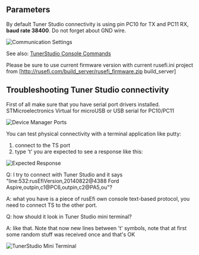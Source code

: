 ## Parameters

By default Tuner Studio connectivity is using pin PC10 for TX and PC11 RX, **baud rate 38400**. Do not forget about GND wire.

![Communication Settings](Images/communication_settings.png)

See also: [TunerStudio Console Commands](Dev-Console-Commands#tuner-studio)

Please be sure to use current firmware version with current rusefi.ini project from [http://rusefi.com/build_server/rusefi_firmware.zip build_server]

## Troubleshooting Tuner Studio connectivity

First of all make sure that you have serial port drivers installed. STMicroelectronics Virtual for microUSB or USB serial for PC10/PC11

![Device Manager Ports](Images/device_manager_ports.png)

You can test physical connectivity with a terminal application like putty:
1. connect to the TS port
2. type 't'
you are expected to see a response like this:

![Expected Response](Images/response.png)

Q: I try to connect with Tuner Studio and it says "line:532:rusEfiVersion,20140822@4388 Ford
Aspire,outpin,c1@PC6,outpin,c2@PA5,ou"?

A: what you have is a piece of rusEfi own console text-based protocol, you need to connect TS to the other port.

Q: how should it look in Tuner Studio mini terminal?

A: like that. Note that now new lines between 't' symbols, note that at first some random stuff was received once and that's OK

![TunerStudio Mini Terminal](Images/ts_mini_terminal.png)
